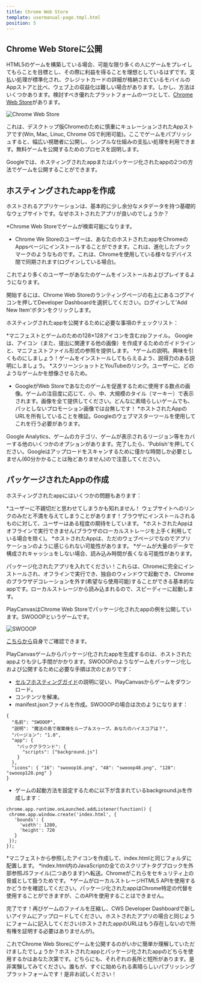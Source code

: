 ```yaml
---
title: Chrome Web Store
template: usermanual-page.tmpl.html
position: 5
---
```


## Chrome Web Storeに公開

HTML5のゲームを構築している場合、可能な限り多くの人にゲームをプレイしてもらことを目標とし、その際に利益を得ることを理想としているはずです。支払い処理が標準化され、クレジットカードの詳細が格納されているモバイルのAppストアと比べ、ウェブ上の収益化は難しい場合があります。しかし、方法はいくつかあります。検討すべき優れたプラットフォームの一つとして、<a href="https://chrome.google.com/webstore" target="_blank">Chrome Web Store</a>があります。

![Chrome Web Store][1]

これは、デスクトップ版Chromeのために慎重にキュレーションされたAppストアです(Win, Mac, Linuc, Chrome OSで利用可能)。ここでゲームをパブリッシュすると、幅広い視聴者に公開し、シンプルな仕組みの支払い処理を利用できます。無料ゲームを公開するためのプロセスを説明します。

Googleでは、ホスティングされたappまたはパッケージ化されたappの2つの方法でゲームを公開することができます。

## ホスティングされたappを作成

ホストされるアプリケーションは、基本的に少し余分なメタデータを持つ基礎的なウェブサイトです。なぜホストされたアプリが良いのでしょうか？

*Chrome Web Storeでゲームが検索可能になります。
* Chrome We Storeのユーザーは、あなたのホストされたappをChromeのAppsページにインストールすることができます。これは、進化したブックマークのようなものです。これは、Chromeを使用している様々なデバイス間で同期されます(ログインしている場合)。

これでより多くのユーザーがあなたのゲームをインストールおよびプレイするようになります。

開始するには、Chrome Web Storeのランティングページの右上にあるコグアイコンを押してDeveloper Dashboardを選択してください。ログインして'Add New Item'ボタンをクリックします。

ホスティングされたappを公開するために必要な事項のチェックリスト：

*マニフェストとゲームのための128×128アイコンを含むzipファイル。 Googleは、アイコン（また、提出に関連する他の画像）を作成するためのガイドラインと、マニフェストファイル形式の参照を提供します。
*ゲームの説明。興味を引くものにしましょう！ゲームをインストールしてもらえるよう、説得力のある説明にしましょう。
*スクリーンショットとYouTubeのリンク。ユーザーに、どのようなゲームかを想像させるため。
* GoogleがWeb Storeであなたのゲームを促進するために使用する数点の画像。ゲームの注目度に応じて、小、中、大規模のタイル（マーキー）で表示されます。画像を全て提供してください。どんなに素晴らしいゲームでも、パッとしないプロモーション画像では台無しです！
*ホストされたAppのURLを所有していることを検証。Googleのウェブマスターツールを使用してこれを行う必要があります。

Google Analytics、ゲームのカテゴリ、ゲームが表示されるリージョン等をカバーする他のいくつかのオプションがあります。完了したら、'Publish'を押してください。Googleはアップロードをスキャンするために僅かな時間しか必要としません(60分かかることは殆どありません)ので注意してください。

## パッケージされたAppの作成

ホスティングされたappにはいくつかの問題もあります：

*ユーザーに不親切だと思わせてしまうかも知れません！ ウェブサイトへのリンクのみだと不満を与えてしまうことがあります！ブラウザにインストールされるものに対して、ユーザーはある程度の期待をしています。
*ホストされたAppはオフラインで実行できません(ブラウザのローカルストレージを上手く利用している場合を除く)。
*ホストされたAppは、ただのウェブページでなのでアプリケーションのように感じられない可能性があります。
*ゲームが大量のデータで構成されキャッシュをしない場合、読み込み時間が長くなる可能性があります。

パッケージ化されたアプリを入れてください！これらは、Chromeに完全にインストールされ、オフラインで実行でき、独自のウィンドウで起動でき、Chromeのブラウザデコレーションを外す(希望なら使用可能)することができる基本的なappです。ローカルストレージから読み込まれるので、スピーディーに起動します。

PlayCanvasはChrome Web Storeでパッケージ化されたappの例を公開しています。SWOOOPというゲームです。

<img alt="SWOOOP" src="/images/publishing/swooop.png">

<a href="https://chrome.google.com/webstore/detail/swooop/jblimahfbhdcengjfbdpdngcfcghladf" target="_blank">こちらから</a>自身でご確認できます。

PlayCanvasゲームからパッケージ化されたappを生成するのは、ホストされたappよりも少し手間がかかります。SWOOOPのようなゲームをパッケージ化しおよび公開するために必要な手順は次のとおりです：

* [セルフホスティングガイド][2]の説明に従い、PlayCanvasからゲームをダウンロード。
* コンテンツを解凍。
* manifest.jsonファイルを作成。SWOOOPの場合は次のようになります：

~~~javascript~~~
{
  "名前": "SWOOOP",
  "説明": "魔法の島で複葉機をループ＆スゥープ。あなたのハイスコアは？",
  "バージョン": "1.0",
  "app": {
    "バックグラウンド": {
      "scripts": ["background.js"]
    }
  },
  "icons": { "16": "swooop16.png", "48": "swooop48.png", "128": "swooop128.png" }
}
~~~

* ゲームの起動方法を設定するために以下が含まれているbackground.jsを作成します：

~~~javascript~~~
chrome.app.runtime.onLaunched.addListener(function() {
 chrome.app.window.create('index.html', {
   'bounds': {
     'width': 1280,
     'height': 720
   }
 });
});
~~~

*マニフェストから参照したアイコンを作成して、index.htmlと同じフォルダに配置します。
*index.html内のJavaScriptの全てのスクリプトタグブロックを外部参照JSファイル(二つあります)へ転送。Chromeがこれらをセキュリティ上の脅威として扱うためです。
*ゲームがローカルストレージHTML5 APIを使用するかどうかを確認してください。パッケージ化されたappはChrome特定の代替を使用することができますが、このAPIを使用することはできません。

完了です！再びゲームのファイルを圧縮し、CWS Developer Dashboardで新しいアイテムにアップロードしてください。ホストされたアプリの場合と同じようにフォームに記入してください(ホストされたappのURLはもう存在しないので所有権を証明する必要はありませんが)。

これでChrome Web Storeにゲームを公開するのがいかに簡単か理解していただけましたでしょうか？ホストされたappとパッケージ化されたappのどちらを使用するかはあなた次第です。どちらにも、それぞれの長所と短所があります。是非実験してみてください。誰もが、すぐに始められる素晴らしいパブリッシングプラットフォームです！是非お試しください！

[1]: /images/publishing/web/chromewebstore.png
[2]: /user-manual/publishing/web/self-hosting

